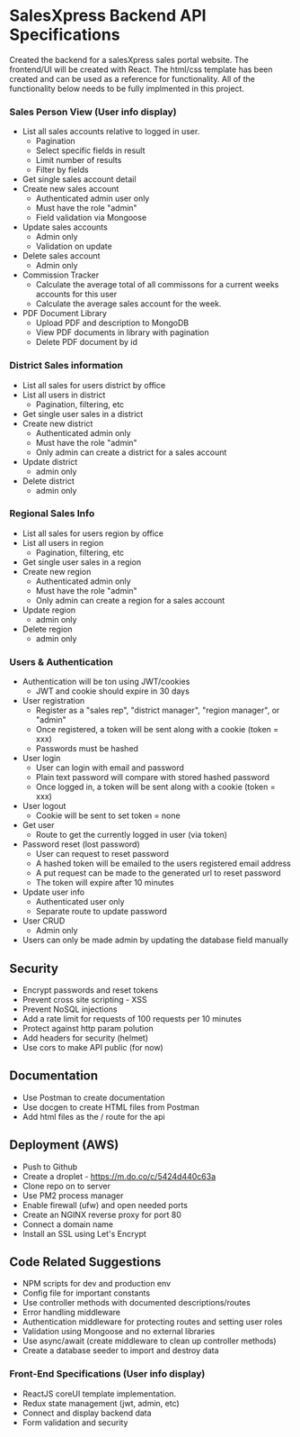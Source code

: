 # SalesXpress Backend API Specifications

Created the backend for a salesXpress sales portal website. The frontend/UI will be created with React. The html/css template has been created and can be used as a reference for functionality. All of the functionality below needs to be fully implmented in this project.

### Sales Person View (User info display)

- List all sales accounts relative to logged in user.
  - Pagination
  - Select specific fields in result
  - Limit number of results
  - Filter by fields
- Get single sales account detail
- Create new sales account
  - Authenticated admin user only
  - Must have the role "admin"
  - Field validation via Mongoose
- Update sales accounts
  - Admin only
  - Validation on update
- Delete sales account
  - Admin only
- Commission Tracker
  - Calculate the average total of all commissons for a current weeks accounts for this user
  - Calculate the average sales account for the week.
- PDF Document Library
  - Upload PDF and description to MongoDB
  - View PDF documents in library with pagination
  - Delete PDF document by id

### District Sales information

- List all sales for users district by office
- List all users in district
  - Pagination, filtering, etc
- Get single user sales in a district
- Create new district
  - Authenticated admin only
  - Must have the role "admin"
  - Only admin can create a district for a sales account
- Update district
  - admin only
- Delete district
  - admin only

### Regional Sales Info

- List all sales for users region by office
- List all users in region
  - Pagination, filtering, etc
- Get single user sales in a region
- Create new region
  - Authenticated admin only
  - Must have the role "admin"
  - Only admin can create a region for a sales account
- Update region
  - admin only
- Delete region
  - admin only

### Users & Authentication

- Authentication will be ton using JWT/cookies
  - JWT and cookie should expire in 30 days
- User registration
  - Register as a "sales rep", "district manager", "region manager", or "admin"
  - Once registered, a token will be sent along with a cookie (token = xxx)
  - Passwords must be hashed
- User login
  - User can login with email and password
  - Plain text password will compare with stored hashed password
  - Once logged in, a token will be sent along with a cookie (token = xxx)
- User logout
  - Cookie will be sent to set token = none
- Get user
  - Route to get the currently logged in user (via token)
- Password reset (lost password)
  - User can request to reset password
  - A hashed token will be emailed to the users registered email address
  - A put request can be made to the generated url to reset password
  - The token will expire after 10 minutes
- Update user info
  - Authenticated user only
  - Separate route to update password
- User CRUD
  - Admin only
- Users can only be made admin by updating the database field manually

## Security

- Encrypt passwords and reset tokens
- Prevent cross site scripting - XSS
- Prevent NoSQL injections
- Add a rate limit for requests of 100 requests per 10 minutes
- Protect against http param polution
- Add headers for security (helmet)
- Use cors to make API public (for now)

## Documentation

- Use Postman to create documentation
- Use docgen to create HTML files from Postman
- Add html files as the / route for the api

## Deployment (AWS)

- Push to Github
- Create a droplet - https://m.do.co/c/5424d440c63a
- Clone repo on to server
- Use PM2 process manager
- Enable firewall (ufw) and open needed ports
- Create an NGINX reverse proxy for port 80
- Connect a domain name
- Install an SSL using Let's Encrypt

## Code Related Suggestions

- NPM scripts for dev and production env
- Config file for important constants
- Use controller methods with documented descriptions/routes
- Error handling middleware
- Authentication middleware for protecting routes and setting user roles
- Validation using Mongoose and no external libraries
- Use async/await (create middleware to clean up controller methods)
- Create a database seeder to import and destroy data

### Front-End Specifications (User info display)

- ReactJS coreUI template implementation.
- Redux state management (jwt, admin, etc)
- Connect and display backend data
- Form validation and security
